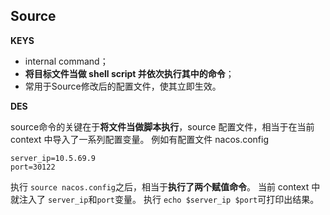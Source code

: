 ## Source
**KEYS**
- internal command；
- **将目标文件当做 shell script 并依次执行其中的命令**；
- 常用于Source修改后的配置文件，使其立即生效。


**DES**

source命令的关键在于**将文件当做脚本执行**，source 配置文件，相当于在当前 context 中导入了一系列配置变量。
例如有配置文件 nacos.config
``` properties
server_ip=10.5.69.9
port=30122
```
执行 `source nacos.config`之后，相当于**执行了两个赋值命令**。
当前 context 中就注入了 `server_ip`和`port`变量。
执行 `echo $server_ip $port`可打印出结果。